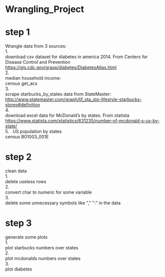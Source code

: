 # Wrangling_Project

# step 1

Wrangle data from 3 sources:  
1.   
download csv dataset for diabetes in america 2014. From Centers for Disease Control and Prevention  
https://gis.cdc.gov/grasp/diabetes/DiabetesAtlas.html  
2.   
median household income:     
census get_acs  
3.   
scrape starbucks_by_states data from StateMaster:  
http://www.statemaster.com/graph/lif_sta_sto-lifestyle-starbucks-stores#definition  
4.  
download excel data for McDonald’s by states. From statista   
https://www.statista.com/statistics/631235/number-of-mcdonald-s-us-by-state/   
5.   
US population by states  
census B01003_001E  



# step 2
clean data  
1.  
delete useless rows   
2.   
convert char to numeric for some variable  
3.   
delete some unnecessary symbols like ","  ":" in the data  
   
# step 3
generate some plots   
1.  
plot starbucks numbers over states   
2.  
plot mcdonalds numbers over states   
3.  
plot diabetes

